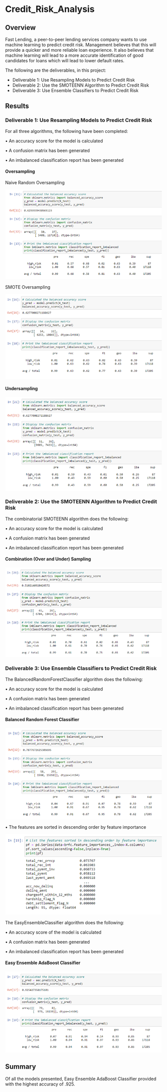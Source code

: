 # Credit_Risk_Analysis

## Overview

Fast Lending, a peer-to-peer lending services company wants to use machine learning to predict credit risk. Management believes that this will provide a quicker and more reliable loan experience. It also believes that machine learning will lead to a more accurate identification of good candidates for loans which will lead to lower default rates. 

The following are the deliverables, in this project: 

-	Deliverable 1: Use Resampling Models to Predict Credit Risk
-	Deliverable 2: Use the SMOTEENN Algorithm to Predict Credit Risk
-	Deliverable 3: Use Ensemble Classifiers to Predict Credit Risk


## Results

### Deliverable 1: Use Resampling Models to Predict Credit Risk

For all three algorithms, the following have been completed:

•	An accuracy score for the model is calculated 

•	A confusion matrix has been generated

•	An imbalanced classification report has been generated

#### Oversampling

Naive Random Oversampling

![deliv1-Oversampling_NRO.png](https://github.com/OPahunang/Credit_Risk_Analysis/blob/main/resources/deliv1-Oversampling_NRO.png)


SMOTE Oversampling

![deliv1-Oversampling_SMOTE.png](https://github.com/OPahunang/Credit_Risk_Analysis/blob/main/resources/deliv1-Oversampling_SMOTE.png)


#### Undersampling

![deliv1-Undersampling.png](https://github.com/OPahunang/Credit_Risk_Analysis/blob/main/resources/deliv1-Undersampling.png)



### Deliverable 2: Use the SMOTEENN Algorithm to Predict Credit Risk

The combinatorial SMOTEENN algorithm does the following:

•	An accuracy score for the model is calculated 

•	A confusion matrix has been generated 

•	An imbalanced classification report has been generated 


#### Combination (Over and Under) Sampling

![deliv2-Combi.png](https://github.com/OPahunang/Credit_Risk_Analysis/blob/main/resources/deliv2-Combi.png)


### Deliverable 3: Use Ensemble Classifiers to Predict Credit Risk

The BalancedRandomForestClassifier algorithm does the following:

•	An accuracy score for the model is calculated 

•	A confusion matrix has been generated 

•	An imbalanced classification report has been generated 


#### Balanced Random Forest Classifier

![deliv3-brfc.png](https://github.com/OPahunang/Credit_Risk_Analysis/blob/main/resources/deliv3-brfc.png)


•	The features are sorted in descending order by feature importance 

![deliv3-brfc_features.png](https://github.com/OPahunang/Credit_Risk_Analysis/blob/main/resources/deliv3-brfc_features.png)



The EasyEnsembleClassifier algorithm does the following:

•	An accuracy score of the model is calculated 

•	A confusion matrix has been generated 

•	An imbalanced classification report has been generated 


#### Easy Ensemble AdaBoost Classifier

![deliv3-eec.png](https://github.com/OPahunang/Credit_Risk_Analysis/blob/main/resources/deliv3-eec.png)


## Summary

Of all the models presented, Easy Ensemble AdaBoost Classifier provided with the highest accuracy of .925.


